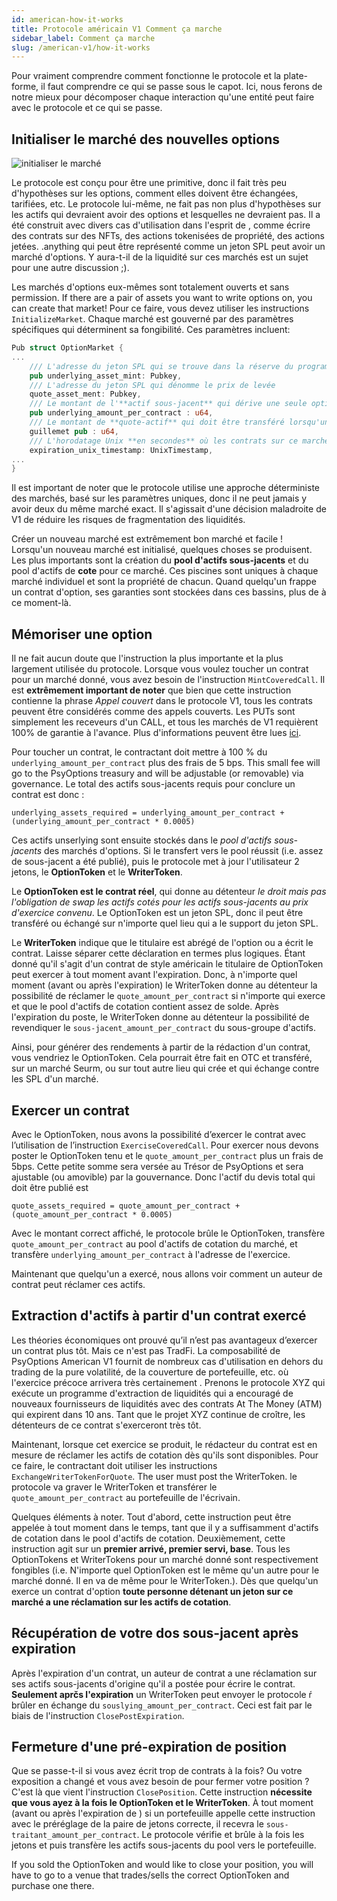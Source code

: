 ```yaml
---
id: american-how-it-works
title: Protocole américain V1 Comment ça marche
sidebar_label: Comment ça marche
slug: /american-v1/how-it-works
---
```


Pour vraiment comprendre comment fonctionne le protocole et la plate-forme, il faut comprendre ce qui se passe sous le capot. Ici, nous ferons de notre mieux pour décomposer chaque interaction qu'une entité peut faire avec le protocole et ce qui se passe.

## Initialiser le marché des nouvelles options
![initialiser le marché](/img/how-it-works/initialize_market_page.png)

Le protocole est conçu pour être une primitive, donc il fait très peu d'hypothèses sur les options, comment elles doivent être échangées, tarifiées, etc. Le protocole lui-même, ne fait pas non plus d'hypothèses sur les actifs qui devraient avoir des options et lesquelles ne devraient pas. Il a été construit avec divers cas d'utilisation dans l'esprit de , comme écrire des contrats sur des NFTs, des actions tokenisées de propriété, des actions jetées. .anything qui peut être représenté comme un jeton SPL peut avoir un marché d'options. Y aura-t-il de la liquidité sur ces marchés est un sujet pour une autre discussion ;).

Les marchés d'options eux-mêmes sont totalement ouverts et sans permission. If there are a pair of assets you want to write options on, you can create that market! Pour ce faire, vous devez utiliser les instructions `InitializeMarket`. Chaque marché est gouverné par des paramètres spécifiques qui déterminent sa fongibilité. Ces paramètres incluent:

````Rust
Pub struct OptionMarket {
...
    /// L'adresse du jeton SPL qui se trouve dans la réserve du programme quand une option est écrite
    pub underlying_asset_mint: Pubkey,
    /// L'adresse du jeton SPL qui dénomme le prix de levée
    quote_asset_ment: Pubkey,
    /// Le montant de l'**actif sous-jacent** qui dérive une seule option
    pub underlying_amount_per_contract : u64,
    /// Le montant de **quote-actif** qui doit être transféré lorsqu'une option est exercée
    guillemet pub : u64,
    /// L'horodatage Unix **en secondes** où les contrats sur ce marché expirent
    expiration_unix_timestamp: UnixTimestamp,
...
}
````

Il est important de noter que le protocole utilise une approche déterministe des marchés, basé sur les paramètres uniques, donc il ne peut jamais y avoir deux du même marché exact. Il s'agissait d'une décision maladroite de V1 de réduire les risques de fragmentation des liquidités.

Créer un nouveau marché est extrêmement bon marché et facile ! Lorsqu'un nouveau marché est initialisé, quelques choses se produisent. Les plus importants sont la création du **pool d'actifs sous-jacents** et du pool d'actifs de **cote** pour ce marché. Ces piscines sont uniques à chaque marché individuel et sont la propriété de chacun. Quand quelqu'un frappe un contrat d'option, ses garanties sont stockées dans ces bassins, plus de à ce moment-là.

## Mémoriser une option
<!-- TODO show image of mint component -->

Il ne fait aucun doute que l'instruction la plus importante et la plus largement utilisée du protocole. Lorsque vous voulez toucher un contrat pour un marché donné, vous avez besoin de l'instruction `MintCoveredCall`. Il est **extrêmement important de noter** que bien que cette instruction contienne la phrase _Appel couvert_ dans le protocole V1, tous les contrats peuvent être considérés comme des appels couverts. Les PUTs sont simplement les receveurs d'un CALL, et tous les marchés de V1 requièrent 100% de garantie à l'avance. Plus d'informations peuvent être lues [ici](./arch-put-call.md).

Pour toucher un contrat, le contractant doit mettre à 100 % du `underlying_amount_per_contract` plus des frais de 5 bps. This small fee will go to the PsyOptions treasury and will be adjustable (or removable) via governance. Le total des actifs sous-jacents requis pour conclure un contrat est donc :

`underlying_assets_required = underlying_amount_per_contract + (underlying_amount_per_contract * 0.0005)`

Ces actifs unserlying sont ensuite stockés dans le _pool d'actifs sous-jacents_ des marchés d'options. Si le transfert vers le pool réussit (i.e. assez de sous-jacent a été publié), puis le protocole met à jour l'utilisateur 2 jetons, le **OptionToken** et le **WriterToken**.

Le **OptionToken est le contrat réel**, qui donne au détenteur _le droit mais pas l'obligation de swap les actifs cotés pour les actifs sous-jacents au prix d'exercice convenu_. Le OptionToken est un jeton SPL, donc il peut être transféré ou échangé sur n'importe quel lieu qui a le support du jeton SPL.

Le **WriterToken** indique que le titulaire est abrégé de l'option ou a écrit le contrat. Laisse séparer cette déclaration en termes plus logiques. Étant donné qu'il s'agit d'un contrat de style américain le titulaire de OptionToken peut exercer à tout moment avant l'expiration. Donc, à n'importe quel moment (avant ou après l'expiration) le WriterToken donne au détenteur la possibilité de réclamer le `quote_amount_per_contract` si n'importe qui exerce et que le pool d'actifs de cotation contient assez de solde. Après l'expiration du poste, le WriterToken donne au détenteur la possibilité de revendiquer le `sous-jacent_amount_per_contract` du sous-groupe d'actifs.

Ainsi, pour générer des rendements à partir de la rédaction d'un contrat, vous vendriez le OptionToken. Cela pourrait être fait en OTC et transféré, sur un marché Seurm, ou sur tout autre lieu qui crée et qui échange contre les SPL d'un marché.

## Exercer un contrat
<!-- TODO image of the exercise row -->

Avec le OptionToken, nous avons la possibilité d’exercer le contrat avec l’utilisation de l’instruction `ExerciseCoveredCall`. Pour exercer nous devons poster le OptionToken tenu et le `quote_amount_per_contract` plus un frais de 5bps. Cette petite somme sera versée au Trésor de PsyOptions et sera ajustable (ou amovible) par la gouvernance. Donc l'actif du devis total qui doit être publié est

`quote_assets_required = quote_amount_per_contract + (quote_amount_per_contract * 0.0005)`

Avec le montant correct affiché, le protocole brûle le OptionToken, transfère `quote_amount_per_contract` au pool d'actifs de cotation du marché, et transfère `underlying_amount_per_contract` à l'adresse de l'exercice.


Maintenant que quelqu'un a exercé, nous allons voir comment un auteur de contrat peut réclamer ces actifs.

## Extraction d'actifs à partir d'un contrat exercé
<!-- TODO image of a imbalanced pools -->

Les théories économiques ont prouvé qu’il n’est pas avantageux d’exercer un contrat plus tôt. Mais ce n'est pas TradFi. La composabilité de PsyOptions American V1 fournit de nombreux cas d'utilisation en dehors du trading de la pure volatilité, de la couverture de portefeuille, etc. où l'exercice précoce arrivera très certainement . Prenons le protocole XYZ qui exécute un programme d'extraction de liquidités qui a encouragé de nouveaux fournisseurs de liquidités avec des contrats At The Money (ATM) qui expirent dans 10 ans. Tant que le projet XYZ continue de croître, les détenteurs de ce contrat s'exerceront très tôt.

Maintenant, lorsque cet exercice se produit, le rédacteur du contrat est en mesure de réclamer les actifs de cotation dès qu'ils sont disponibles. Pour ce faire, le contractant doit utiliser les instructions `ExchangeWriterTokenForQuote`. The user must post the WriterToken. le protocole va graver le WriterToken et transférer le `quote_amount_per_contract` au portefeuille de l'écrivain.

Quelques éléments à noter. Tout d'abord, cette instruction peut être appelée à tout moment dans le temps, tant que il y a suffisamment d'actifs de cotation dans le pool d'actifs de cotation. Deuxièmement, cette instruction agit sur un **premier arrivé, premier servi, base**. Tous les OptionTokens et WriterTokens pour un marché donné sont respectivement fongibles (i.e. N'importe quel OptionToken est le même qu'un autre pour le marché donné. Il en va de même pour le WriterToken.). Dès que quelqu'un exerce un contrat d'option **toute personne détenant un jeton sur ce marché a une réclamation sur les actifs de cotation**.

## Récupération de votre dos sous-jacent après expiration
<!-- TODO image of full underlying asset pool, no quote -->

Après l'expiration d'un contrat, un auteur de contrat a une réclamation sur ses actifs sous-jacents d'origine qu'il a postée pour écrire le contrat. **Seulement aprčs l'expiration** un WriterToken peut envoyer le protocole ŕ brûler en échange du `souslying_amount_per_contract`. Ceci est fait par le biais de l'instruction `ClosePostExpiration`.

## Fermeture d'une pré-expiration de position

Que se passe-t-il si vous avez écrit trop de contrats à la fois? Ou votre exposition a changé et vous avez besoin de pour fermer votre position ? C'est là que vient l'instruction `ClosePosition`. Cette instruction **nécessite que vous ayez à la fois le OptionToken et le WriterToken**. À tout moment (avant ou après l'expiration de ) si un portefeuille appelle cette instruction avec le préréglage de la paire de jetons correcte, il recevra le `sous-traitant_amount_per_contract`. Le protocole vérifie et brûle à la fois les jetons et puis transfère les actifs sous-jacents du pool vers le portefeuille.

If you sold the OptionToken and would like to close your position, you will have to go to a venue that trades/sells the correct OptionToken and purchase one there.
